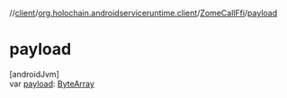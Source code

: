 //[client](../../../index.md)/[org.holochain.androidserviceruntime.client](../index.md)/[ZomeCallFfi](index.md)/[payload](payload.md)

# payload

[androidJvm]\
var [payload](payload.md): [ByteArray](https://kotlinlang.org/api/core/kotlin-stdlib/kotlin/-byte-array/index.html)